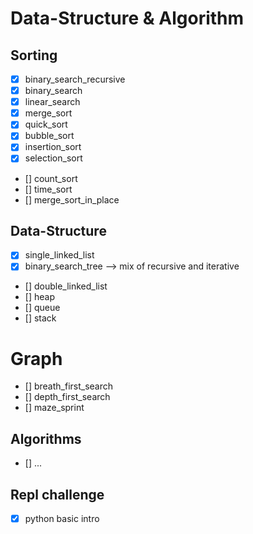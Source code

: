 # Data-Structure & Algorithm


## Sorting 
  - [x] binary_search_recursive
  - [x] binary_search
  - [x] linear_search
  - [x] merge_sort
  - [x] quick_sort
  - [x] bubble_sort
  - [x] insertion_sort
  - [x] selection_sort
  - [] count_sort
  - [] time_sort
  - [] merge_sort_in_place
  
## Data-Structure
- [x] single_linked_list
- [x] binary_search_tree --> mix of recursive and iterative 
- [] double_linked_list
- [] heap
- [] queue
- [] stack

# Graph
- [] breath_first_search
- [] depth_first_search
- [] maze_sprint

## Algorithms
- []  ... 

## Repl challenge
- [x] python basic intro